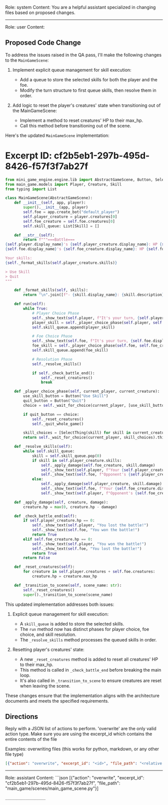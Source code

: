 Role: system
Content: You are a helpful assistant specialized in changing files based on proposed changes.
__________________
Role: user
Content: 
## Proposed Code Change
To address the issues raised in the QA pass, I'll make the following changes to the `MainGameScene`:

1. Implement explicit queue management for skill execution:
   - Add a queue to store the selected skills for both the player and the foe.
   - Modify the turn structure to first queue skills, then resolve them in order.

2. Add logic to reset the player's creatures' state when transitioning out of the MainGameScene:
   - Implement a method to reset creatures' HP to their max_hp.
   - Call this method before transitioning out of the scene.

Here's the updated `MainGameScene` implementation:

# Excerpt ID: cf2b5eb1-297b-495d-8426-f57f3f7ab27f
```python main_game/scenes/main_game_scene.py
from mini_game_engine.engine.lib import AbstractGameScene, Button, SelectThing
from main_game.models import Player, Creature, Skill
from typing import List

class MainGameScene(AbstractGameScene):
    def __init__(self, app, player):
        super().__init__(app, player)
        self.foe = app.create_bot("default_player")
        self.player_creature = player.creatures[0]
        self.foe_creature = self.foe.creatures[0]
        self.skill_queue: List[Skill] = []

    def __str__(self):
        return f"""===Battle===
{self.player.display_name}'s {self.player_creature.display_name}: HP {self.player_creature.hp}/{self.player_creature.max_hp}
{self.foe.display_name}'s {self.foe_creature.display_name}: HP {self.foe_creature.hp}/{self.foe_creature.max_hp}

Your skills:
{self._format_skills(self.player_creature.skills)}

> Use Skill
> Quit
"""

    def _format_skills(self, skills):
        return "\n".join([f"- {skill.display_name}: {skill.description}" for skill in skills])

    def run(self):
        while True:
            # Player Choice Phase
            self._show_text(self.player, f"It's your turn, {self.player.display_name}!")
            player_skill = self._player_choice_phase(self.player, self.player_creature)
            self.skill_queue.append(player_skill)

            # Foe Choice Phase
            self._show_text(self.foe, f"It's your turn, {self.foe.display_name}!")
            foe_skill = self._player_choice_phase(self.foe, self.foe_creature)
            self.skill_queue.append(foe_skill)

            # Resolution Phase
            self._resolve_skills()

            if self._check_battle_end():
                self._reset_creatures()
                break

    def _player_choice_phase(self, current_player, current_creature):
        use_skill_button = Button("Use Skill")
        quit_button = Button("Quit")
        choice = self._wait_for_choice(current_player, [use_skill_button, quit_button])

        if quit_button == choice:
            self._reset_creatures()
            self._quit_whole_game()

        skill_choices = [SelectThing(skill) for skill in current_creature.skills]
        return self._wait_for_choice(current_player, skill_choices).thing

    def _resolve_skills(self):
        while self.skill_queue:
            skill = self.skill_queue.pop(0)
            if skill in self.player_creature.skills:
                self._apply_damage(self.foe_creature, skill.damage)
                self._show_text(self.player, f"Your {self.player_creature.display_name} used {skill.display_name}!")
                self._show_text(self.foe, f"Opponent's {self.player_creature.display_name} used {skill.display_name}!")
            else:
                self._apply_damage(self.player_creature, skill.damage)
                self._show_text(self.foe, f"Your {self.foe_creature.display_name} used {skill.display_name}!")
                self._show_text(self.player, f"Opponent's {self.foe_creature.display_name} used {skill.display_name}!")

    def _apply_damage(self, creature, damage):
        creature.hp = max(0, creature.hp - damage)

    def _check_battle_end(self):
        if self.player_creature.hp == 0:
            self._show_text(self.player, "You lost the battle!")
            self._show_text(self.foe, "You won the battle!")
            return True
        elif self.foe_creature.hp == 0:
            self._show_text(self.player, "You won the battle!")
            self._show_text(self.foe, "You lost the battle!")
            return True
        return False

    def _reset_creatures(self):
        for creature in self.player.creatures + self.foe.creatures:
            creature.hp = creature.max_hp

    def _transition_to_scene(self, scene_name: str):
        self._reset_creatures()
        super()._transition_to_scene(scene_name)
```

This updated implementation addresses both issues:

1. Explicit queue management for skill execution:
   - A `skill_queue` is added to store the selected skills.
   - The `run` method now has distinct phases for player choice, foe choice, and skill resolution.
   - The `_resolve_skills` method processes the queued skills in order.

2. Resetting player's creatures' state:
   - A new `_reset_creatures` method is added to reset all creatures' HP to their max_hp.
   - This method is called in `_check_battle_end` before breaking the main loop.
   - It's also called in `_transition_to_scene` to ensure creatures are reset when leaving the scene.

These changes ensure that the implementation aligns with the architecture documents and meets the specified requirements.

## Directions
Reply with a JSON list of actions to perform. 'overwrite' are the only valid action type. 
Make sure you are using the excerpt_id which contains the entire contents of the file

Examples:
overwriting files (this works for python, markdown, or any other file type)
```json output_example1
[{"action": "overwrite", "excerpt_id": "<id>", "file_path": "<relative file path>"}]
```

__________________
Role: assistant
Content: ```json
[{"action": "overwrite", "excerpt_id": "cf2b5eb1-297b-495d-8426-f57f3f7ab27f", "file_path": "main_game/scenes/main_game_scene.py"}]
```
__________________
